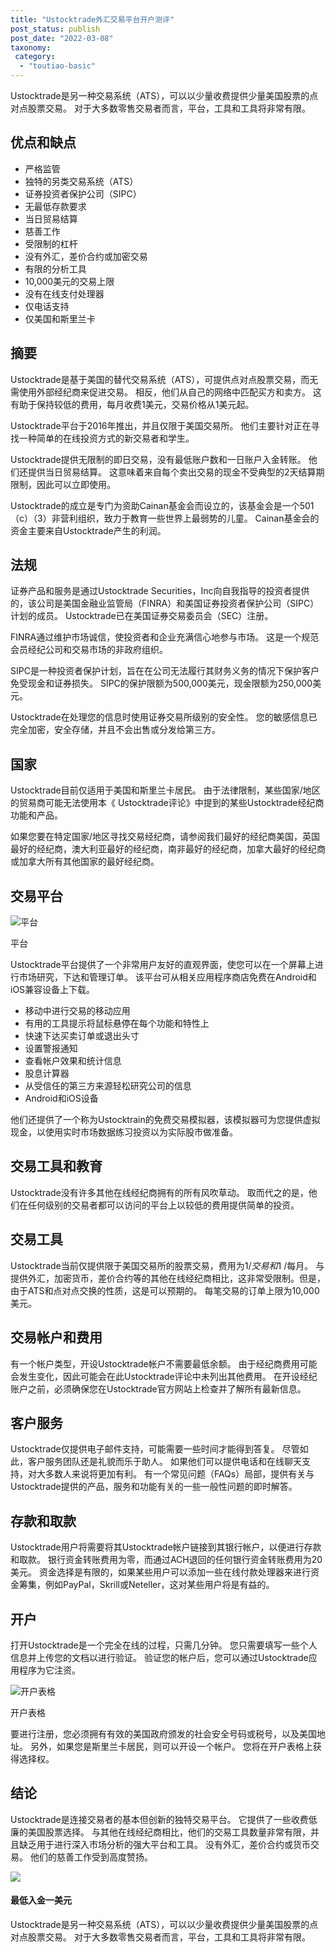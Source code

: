 ```yaml
---
title: "Ustocktrade外汇交易平台开户测评"
post_status: publish
post_date: "2022-03-08"
taxonomy:
 category: 
  - "toutiao-basic"
---
```


Ustocktrade是另一种交易系统（ATS），可以以少量收费提供少量美国股票的点对点股票交易。 对于大多数零售交易者而言，平台，工具和工具将非常有限。

## 优点和缺点
- 严格监管
- 独特的另类交易系统（ATS）
- 证券投资者保护公司（SIPC）
- 无最低存款要求
- 当日贸易结算
- 慈善工作
- 受限制的杠杆
- 没有外汇，差价合约或加密交易
- 有限的分析工具
- 10,000美元的交易上限
- 没有在线支付处理器
- 仅电话支持
- 仅美国和斯里兰卡


## 摘要

Ustocktrade是基于美国的替代交易系统（ATS），可提供点对点股票交易，而无需使用外部经纪商来促进交易。 相反，他们从自己的网络中匹配买方和卖方。 这有助于保持较低的费用，每月收费1美元，交易价格从1美元起。

Ustocktrade平台于2016年推出，并且仅限于美国交易所。 他们主要针对正在寻找一种简单的在线投资方式的新交易者和学生。

Ustocktrade提供无限制的即日交易，没有最低账户数和一日账户入金转账。 他们还提供当日贸易结算。 这意味着来自每个卖出交易的现金不受典型的2天结算期限制，因此可以立即使用。

Ustocktrade的成立是专门为资助Cainan基金会而设立的，该基金会是一个501（c）（3）非营利组织，致力于教育一些世界上最弱势的儿童。 Cainan基金会的资金主要来自Ustocktrade产生的利润。

## 法规

证券产品和服务是通过Ustocktrade Securities，Inc向自我指导的投资者提供的，该公司是美国金融业监管局（FINRA）和美国证券投资者保护公司（SIPC）计划的成员。 Ustocktrade已在美国证券交易委员会（SEC）注册。

FINRA通过维护市场诚信，使投资者和企业充满信心地参与市场。 这是一个规范会员经纪公司和交易市场的非政府组织。

SIPC是一种投资者保护计划，旨在在公司无法履行其财务义务的情况下保护客户免受现金和证券损失。 SIPC的保护限额为500,000美元，现金限额为250,000美元。

Ustocktrade在处理您的信息时使用证券交易所级别的安全性。 您的敏感信息已完全加密，安全存储，并且不会出售或分发给第三方。

## 国家

Ustocktrade目前仅适用于美国和斯里兰卡居民。 由于法律限制，某些国家/地区的贸易商可能无法使用本《 Ustocktrade评论》中提到的某些Ustocktrade经纪商功能和产品。

如果您要在特定国家/地区寻找交易经纪商，请参阅我们最好的经纪商美国，英国最好的经纪商，澳大利亚最好的经纪商，南非最好的经纪商，加拿大最好的经纪商或加拿大所有其他国家的最好经纪商。

## 交易平台

![平台](https://cdn.fendou.la/funstoutiao/2020/11/Ustocktrade-Platform-1.png "平台")

平台

Ustocktrade平台提供了一个非常用户友好的直观界面，使您可以在一个屏幕上进行市场研究，下达和管理订单。 该平台可从相关应用程序商店免费在Android和iOS兼容设备上下载。
- 移动中进行交易的移动应用
- 有用的工具提示将鼠标悬停在每个功能和特性上
- 快速下达买卖订单或退出头寸
- 设置警报通知
- 查看帐户效果和统计信息
- 股息计算器
- 从受信任的第三方来源轻松研究公司的信息
- Android和iOS设备

他们还提供了一个称为Ustocktrain的免费交易模拟器，该模拟器可为您提供虚拟现金，以使用实时市场数据练习投资以为实际股市做准备。

## 交易工具和教育

Ustocktrade没有许多其他在线经纪商拥有的所有风吹草动。 取而代之的是，他们在任何级别的交易者都可以访问的平台上以较低的费用提供简单的投资。

## 交易工具

Ustocktrade当前仅提供限于美国交易所的股票交易，费用为$1 /交易和$1 /每月。 与提供外汇，加密货币，差价合约等的其他在线经纪商相比，这非常受限制。但是，由于ATS和点对点交换的性质，这是可以预期的。 每笔交易的订单上限为10,000美元。

## 交易帐户和费用

有一个帐户类型，开设Ustocktrade帐户不需要最低余额。 由于经纪商费用可能会发生变化，因此可能会在此Ustocktrade评论中未列出其他费用。 在开设经纪账户之前，必须确保您在Ustocktrade官方网站上检查并了解所有最新信息。

## 客户服务

Ustocktrade仅提供电子邮件支持，可能需要一些时间才能得到答复。 尽管如此，客户服务团队还是礼貌而乐于助人。 如果他们可以提供电话和在线聊天支持，对大多数人来说将更加有利。 有一个常见问题（FAQs）局部，提供有关与Ustocktrade提供的产品，服务和功能有关的一些一般性问题的即时解答。

## 存款和取款

Ustocktrade用户将需要将其Ustocktrade帐户链接到其银行帐户，以便进行存款和取款。 银行资金转账费用为零，而通过ACH退回的任何银行资金转账费用为20美元。 资金选择是有限的，如果某些用户可以添加一些在线付款处理器来进行资金筹集，例如PayPal，Skrill或Neteller，这对某些用户将是有益的。

## 开户

打开Ustocktrade是一个完全在线的过程，只需几分钟。 您只需要填写一些个人信息并上传您的文档以进行验证。 验证您的帐户后，您可以通过Ustocktrade应用程序为它注资。

![开户表格](https://cdn.fendou.la/funstoutiao/2020/11/Ustocktrade-Account-Opening-Form.png "开户表格")

开户表格

要进行注册，您必须拥有有效的美国政府颁发的社会安全号码或税号，以及美国地址。 另外，如果您是斯里兰卡居民，则可以开设一个帐户。 您将在开户表格上获得选择权。

## 结论

Ustocktrade是连接交易者的基本但创新的独特交易平台。 它提供了一些收费低廉的美国股票选择。 与其他在线经纪商相比，他们的交易工具数量非常有限，并且缺乏用于进行深入市场分析的强大平台和工具。 没有外汇，差价合约或货币交易。 他们的慈善工作受到高度赞扬。

![](https://cdn.fendou.la/funstoutiao/2020/11/Ustocktrade-Logo.png)

#### 最低入金一美元

Ustocktrade是另一种交易系统（ATS），可以以少量收费提供少量美国股票的点对点股票交易。 对于大多数零售交易者而言，平台，工具和工具将非常有限。
